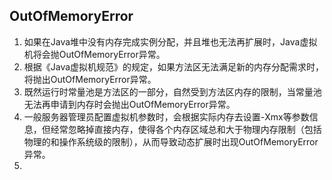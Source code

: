 ## OutOfMemoryError

1. 如果在Java堆中没有内存完成实例分配，并且堆也无法再扩展时，Java虚拟机将会抛OutOfMemoryError异常。 
2. 根据《Java虚拟机规范》的规定，如果方法区无法满足新的内存分配需求时，将抛出OutOfMemoryError异常。
3. 既然运行时常量池是方法区的一部分，自然受到方法区内存的限制，当常量池无法再申请到内存时会抛出OutOfMemoryError异常。
4. 一般服务器管理员配置虚拟机参数时，会根据实际内存去设置-Xmx等参数信息，但经常忽略掉直接内存，使得各个内存区域总和大于物理内存限制（包括物理的和操作系统级的限制），从而导致动态扩展时出现OutOfMemoryError异常。
5. 